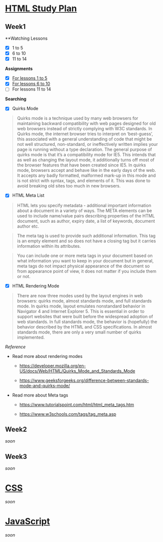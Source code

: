 # [HTML Study Plan](https://elzero.org/study/html-2021-study-plan/)

## Week1

**Watching Lessons

- [x] 1 to 5
- [x] 6 to 10
- [x] 11 to 14

**Assignments**

- [x] [For lessons 1 to 5](./html/Week1/Lessons1to5/assignments.md)
- [x] [For lessons 6 to 10](./html/Week1/Lessons6to10/assignments.md)
- [ ] For lessons 11 to 14

**Searching**

- [x] Quirks Mode

> Quirks mode is a technique used by many web browsers for maintaining backward compatibility with web pages designed for old web browsers instead of strictly complying with W3C standards. In Quirks mode, the internet browser tries to interpret on ‘best-guess’, this associated with a general understanding of code that might be not well structured, non-standard, or ineffectively written implies your page is running without a type declaration. The general purpose of quirks mode is that it’s a compatibility mode for IE5. This intends that as well as changing the layout mode, it additionally turns off most of the browser features that have been created since IE5. In quirks mode, browsers accept and behave like in the early days of the web. It accepts any badly formatted, malformed mark-up in this mode and is not strict with syntax, tags, and elements of it. This was done to avoid breaking old sites too much in new browsers.

- [x] HTML Meta List

> HTML lets you specify metadata - additional important information about a document in a variety of ways. The META elements can be used to include name/value pairs describing properties of the HTML document, such as author, expiry date, a list of keywords, document author etc.

> The meta tag is used to provide such additional information. This tag is an empty element and so does not have a closing tag but it carries information within its attributes.

> You can include one or more meta tags in your document based on what information you want to keep in your document but in general, meta tags do not impact physical appearance of the document so from appearance point of view, it does not matter if you include them or not.

- [x] HTML Rendering Mode

> There are now three modes used by the layout engines in web browsers: quirks mode, almost standards mode, and full standards mode. In quirks mode, layout emulates nonstandard behavior in Navigator 4 and Internet Explorer 5. This is essential in order to support websites that were built before the widespread adoption of web standards. In full standards mode, the behavior is (hopefully) the behavior described by the HTML and CSS specifications. In almost standards mode, there are only a very small number of quirks implemented.

*Reference*

* Read more about rendering modes 

    * https://developer.mozilla.org/en-US/docs/Web/HTML/Quirks_Mode_and_Standards_Mode 

    * https://www.geeksforgeeks.org/difference-between-standards-mode-and-quirks-mode/

* Read more about Meta tags 
 
    * https://www.tutorialspoint.com/html/html_meta_tags.htm

    * https://www.w3schools.com/tags/tag_meta.asp


## Week2

*soon*

## Week3

*soon*

# [CSS](https://elzero.org/study/css-2021-study-plan/)

*soon*

# [JavaScript](https://elzero.org/study/javascript-bootcamp-2021-study-plan/)

*soon*